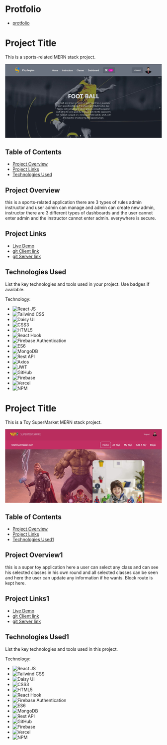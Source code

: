 # Protfolio
- [protfolio](https://mahmud-hasan-portfolio.netlify.app/)

# Project Title
This is a sports-related MERN stack project.


![Project Banner](./banner/1.JPG)

## Table of Contents

- [Project Overview](#project-overview)
- [Project Links](#Project-Links)
- [Technologies Used](#technologies-used)

## Project Overview

this is a sports-related application there are 3 types of rules admin instructor and user admin can manage and admin can create new admin, instructor there are 3 different types of dashboards and the user cannot enter admin and the instructor cannot enter admin.  everywhere is secure.

## Project Links

- [Live Demo](https://summer-camp-71b55.web.app/)
- [git Client link](https://github.com/alif819015/summer-camp-client)
- [git Server link](https://github.com/alif819015/summer-camp-server)

## Technologies Used

List the key technologies and tools used in your project. Use badges if available.

Technology:

- ![React JS](https://img.shields.io/badge/-React%20JS-blue?logo=react&logoColor=white&style=flat)
- ![Tailwind CSS](https://img.shields.io/badge/-Tailwind%20CSS-blueviolet?logo=tailwind-css&logoColor=white&style=flat)
- ![Daisy UI](https://img.shields.io/badge/-Daisy%20UI-orange?style=flat)
- ![CSS3](https://img.shields.io/badge/-CSS3-blue?logo=css3&logoColor=white&style=flat)
- ![HTML5](https://img.shields.io/badge/-HTML5-orange?logo=html5&logoColor=white&style=flat)
- ![React Hook](https://img.shields.io/badge/-React%20Hook-yellow?logo=react&logoColor=white&style=flat)
- ![Firebase Authentication](https://img.shields.io/badge/-Firebase%20Authentication-yellowgreen?logo=firebase&logoColor=white&style=flat)
- ![ES6](https://img.shields.io/badge/-ES6-yellowgreen?logo=javascript&logoColor=white&style=flat)
- ![MongoDB](https://img.shields.io/badge/-MongoDB-green?logo=mongodb&logoColor=white&style=flat)
- ![Rest API](https://img.shields.io/badge/-Rest%20API-lightgrey?style=flat)
- ![Axios](https://img.shields.io/badge/-Axios-blue?logo=axios&logoColor=white&style=flat)
- ![JWT](https://img.shields.io/badge/-JWT-orange?style=flat)
- ![GitHub](https://img.shields.io/badge/-GitHub-black?logo=github&logoColor=white&style=flat)
- ![Firebase](https://img.shields.io/badge/-Firebase-yellow?logo=firebase&logoColor=white&style=flat)
- ![Vercel](https://img.shields.io/badge/-Vercel-black?logo=vercel&logoColor=white&style=flat)
- ![NPM](https://img.shields.io/badge/-NPM-red?logo=npm&logoColor=white&style=flat)

# Project Title
This is a Toy SuperMarket MERN stack project.

![Project Banner](./banner/2.JPG)

## Table of Contents

- [Project Overview](#project-overview1)
- [Project Links](#Project-Links1)
- [Technologies Used1](#technologies-used1)

## Project Overview1

this is a super toy application here a user can select any class and can see his selected classes in his own round and all selected classes can be seen and here the user can update any information if he wants. Block route is kept here.

## Project Links1

- [Live Demo](https://toy-marketplace-d6ceb.web.app/)
- [git Client link](https://github.com/alif819015/toy-marketplace-client)
- [git Server link](https://github.com/alif819015/toy-marketplace-server)

## Technologies Used1

List the key technologies and tools used in this project.

Technology:

- ![React JS](https://img.shields.io/badge/-React%20JS-blue?logo=react&logoColor=white&style=flat)
- ![Tailwind CSS](https://img.shields.io/badge/-Tailwind%20CSS-blueviolet?logo=tailwind-css&logoColor=white&style=flat)
- ![Daisy UI](https://img.shields.io/badge/-Daisy%20UI-orange?style=flat)
- ![CSS3](https://img.shields.io/badge/-CSS3-blue?logo=css3&logoColor=white&style=flat)
- ![HTML5](https://img.shields.io/badge/-HTML5-orange?logo=html5&logoColor=white&style=flat)
- ![React Hook](https://img.shields.io/badge/-React%20Hook-yellow?logo=react&logoColor=white&style=flat)
- ![Firebase Authentication](https://img.shields.io/badge/-Firebase%20Authentication-yellowgreen?logo=firebase&logoColor=white&style=flat)
- ![ES6](https://img.shields.io/badge/-ES6-yellowgreen?logo=javascript&logoColor=white&style=flat)
- ![MongoDB](https://img.shields.io/badge/-MongoDB-green?logo=mongodb&logoColor=white&style=flat)
- ![Rest API](https://img.shields.io/badge/-Rest%20API-lightgrey?style=flat)
- ![GitHub](https://img.shields.io/badge/-GitHub-black?logo=github&logoColor=white&style=flat)
- ![Firebase](https://img.shields.io/badge/-Firebase-yellow?logo=firebase&logoColor=white&style=flat)
- ![Vercel](https://img.shields.io/badge/-Vercel-black?logo=vercel&logoColor=white&style=flat)
- ![NPM](https://img.shields.io/badge/-NPM-red?logo=npm&logoColor=white&style=flat)